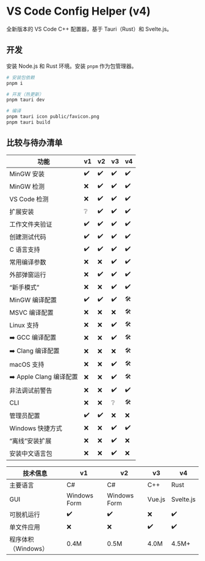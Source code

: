 # VS Code Config Helper (v4)

全新版本的 VS Code C++ 配置器，基于 Tauri（Rust）和 Svelte.js。

## 开发

安装 Node.js 和 Rust 环境。安装 `pnpm` 作为包管理器。

```sh
# 安装包依赖
pnpm i

# 开发（热更新）
pnpm tauri dev

# 编译
pnpm tauri icon public/favicon.png
pnpm tauri build
```

## 比较与待办清单

| 功能                   | v1  | v2  | v3  | v4  |
| ---------------------- | --- | --- | --- | --- |
| MinGW 安装             | ✔️   | ✔️   | ✔️   | ✔️   |
| MinGW 检测             | ❌   | ✔️   | ✔️   | ✔️   |
| VS Code 检测           | ❌   | ✔️   | ✔️   | ✔️   |
| 扩展安装               | ❔   | ✔️   | ✔️   | ✔️   |
| 工作文件夹验证         | ✔️   | ✔️   | ✔️   | ✔️   |
| 创建测试代码           | ✔️   | ✔️   | ✔️   | ✔️   |
| C 语言支持             | ✔️   | ✔️   | ✔️   | ✔️   |
| 常用编译参数           | ❌   | ❌   | ✔️   | ✔️   |
| 外部弹窗运行           | ❌   | ✔️   | ✔️   | ✔️   |
| “新手模式”             | ❌   | ❌   | ✔️   | ✔️   |
| MinGW 编译配置         | ✔️   | ✔️   | ✔️   | 🛠️   |
| MSVC 编译配置          | ❌   | ❌   | ❌   | 🛠️   |
| Linux 支持             | ❌   | ❌   | ✔️   | 🛠️   |
| ➡️ GCC 编译配置         | ❌   | ❌   | ✔️   | 🛠️   |
| ➡️ Clang 编译配置       | ❌   | ❌   | ❌   | 🛠️   |
| macOS 支持             | ❌   | ❌   | ✔️   | 🛠️   |
| ➡️ Apple Clang 编译配置 | ❌   | ❌   | ✔️   | 🛠️   |
| 非法调试前警告         | ❌   | ❌   | ✔️   | ✔️   |
| CLI                    | ❌   | ❌   | ❔   | 🛠️   |
| 管理员配置             | ✔️   | ✔️   | ❌   | ❌   |
| Windows 快捷方式       | ❌   | ❌   | ✔️   | ✔️   |
| “离线”安装扩展         | ❌   | ❌   | ✔️   | ❌   |
| 安装中文语言包         | ❌   | ❌   | ✔️   | ❌   |

| 技术信息             | v1           | v2           | v3     | v4        |
| -------------------- | ------------ | ------------ | ------ | --------- |
| 主要语言             | C#           | C#           | C++    | Rust      |
| GUI                  | Windows Form | Windows Form | Vue.js | Svelte.js |
| 可脱机运行           | ✔️            | ✔️            | ❌      | ✔️         |
| 单文件应用           | ❌            | ❌            | ✔️      | ✔️         |
| 程序体积 （Windows） | 0.4M         | 0.5M         | 4.0M   | 4.5M+     |
